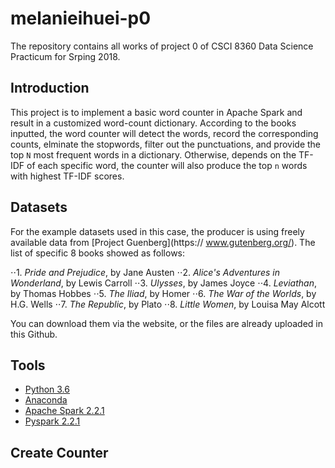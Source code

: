 # melanieihuei-p0

The repository contains all works of project 0 of CSCI 8360 Data Science Practicum for Srping 2018.

## Introduction

This project is to implement a basic word counter in Apache Spark and result in a customized word-count dictionary. According to the books inputted, the word counter will detect the words, record the corresponding counts, elminate the stopwords, filter out the punctuations, and provide the top `N` most frequent words in a dictionary. Otherwise, depends on the TF-IDF of each specific word, the counter will also produce the top `n` words with highest TF-IDF scores. 

## Datasets

For the example datasets used in this case, the producer is using freely available data from [Project Guenberg](https://
www.gutenberg.org/). The list of specific 8 books showed as follows:

⋅⋅1. *Pride and Prejudice*, by Jane Austen
⋅⋅2. *Alice's Adventures in Wonderland*, by Lewis Carroll
⋅⋅3. *Ulysses*, by James Joyce
⋅⋅4. *Leviathan*, by Thomas Hobbes
⋅⋅5. *The Iliad*, by Homer
⋅⋅6. *The War of the Worlds*, by H.G. Wells
⋅⋅7. *The Republic*, by Plato
⋅⋅8. *Little Women*, by Louisa May Alcott

You can download them via the website, or the files are already uploaded in this Github.

## Tools
- [Python 3.6](https://www.python.org/downloads/release/python-360/)
- [Anaconda](https://www.anaconda.com/)
- [Apache Spark 2.2.1](http://spark.apache.org/)
- [Pyspark 2.2.1](https://pypi.python.org/pypi/pyspark/2.2.1)

## Create Counter


